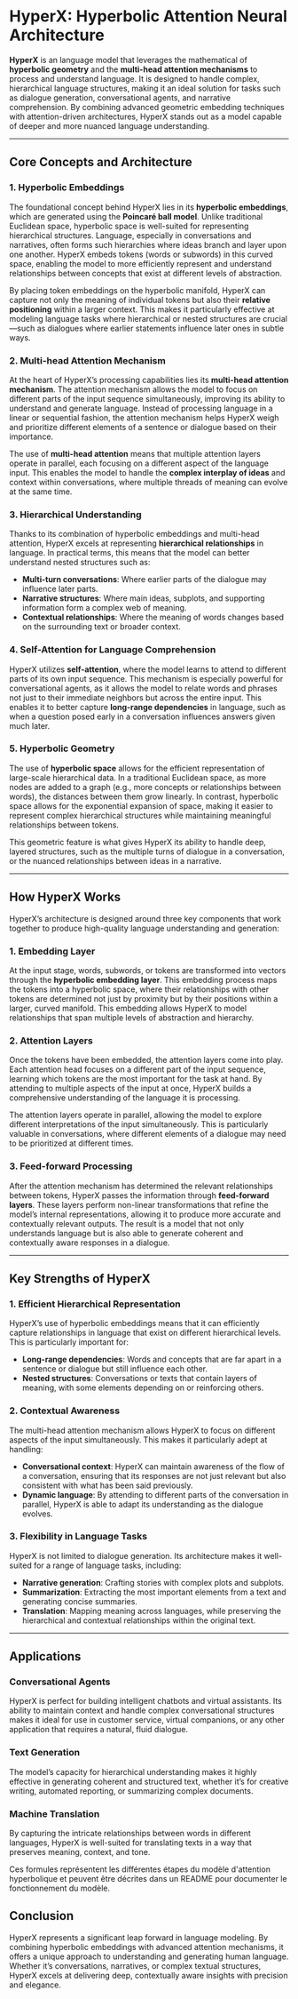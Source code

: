 # HyperX: Hyperbolic Attention Neural Architecture

**HyperX** is an  language model that leverages the mathematical of **hyperbolic geometry** and the **multi-head attention mechanisms** to process and understand language. It is designed to handle complex, hierarchical language structures, making it an ideal solution for tasks such as dialogue generation, conversational agents, and narrative comprehension. By combining advanced geometric embedding techniques with attention-driven architectures, HyperX stands out as a model capable of deeper and more nuanced language understanding.

---

## Core Concepts and Architecture

### 1. **Hyperbolic Embeddings**
The foundational concept behind HyperX lies in its **hyperbolic embeddings**, which are generated using the **Poincaré ball model**. Unlike traditional Euclidean space, hyperbolic space is well-suited for representing hierarchical structures. Language, especially in conversations and narratives, often forms such hierarchies where ideas branch and layer upon one another. HyperX embeds tokens (words or subwords) in this curved space, enabling the model to more efficiently represent and understand relationships between concepts that exist at different levels of abstraction.

By placing token embeddings on the hyperbolic manifold, HyperX can capture not only the meaning of individual tokens but also their **relative positioning** within a larger context. This makes it particularly effective at modeling language tasks where hierarchical or nested structures are crucial—such as dialogues where earlier statements influence later ones in subtle ways.

### 2. **Multi-head Attention Mechanism**
At the heart of HyperX’s processing capabilities lies its **multi-head attention mechanism**. The attention mechanism allows the model to focus on different parts of the input sequence simultaneously, improving its ability to understand and generate language. Instead of processing language in a linear or sequential fashion, the attention mechanism helps HyperX weigh and prioritize different elements of a sentence or dialogue based on their importance.

The use of **multi-head attention** means that multiple attention layers operate in parallel, each focusing on a different aspect of the language input. This enables the model to handle the **complex interplay of ideas** and context within conversations, where multiple threads of meaning can evolve at the same time.

### 3. **Hierarchical Understanding**
Thanks to its combination of hyperbolic embeddings and multi-head attention, HyperX excels at representing **hierarchical relationships** in language. In practical terms, this means that the model can better understand nested structures such as:
- **Multi-turn conversations**: Where earlier parts of the dialogue may influence later parts.
- **Narrative structures**: Where main ideas, subplots, and supporting information form a complex web of meaning.
- **Contextual relationships**: Where the meaning of words changes based on the surrounding text or broader context.

### 4. **Self-Attention for Language Comprehension**
HyperX utilizes **self-attention**, where the model learns to attend to different parts of its own input sequence. This mechanism is especially powerful for conversational agents, as it allows the model to relate words and phrases not just to their immediate neighbors but across the entire input. This enables it to better capture **long-range dependencies** in language, such as when a question posed early in a conversation influences answers given much later.

### 5. **Hyperbolic Geometry**
The use of **hyperbolic space** allows for the efficient representation of large-scale hierarchical data. In a traditional Euclidean space, as more nodes are added to a graph (e.g., more concepts or relationships between words), the distances between them grow linearly. In contrast, hyperbolic space allows for the exponential expansion of space, making it easier to represent complex hierarchical structures while maintaining meaningful relationships between tokens.

This geometric feature is what gives HyperX its ability to handle deep, layered structures, such as the multiple turns of dialogue in a conversation, or the nuanced relationships between ideas in a narrative.

---

## How HyperX Works

HyperX’s architecture is designed around three key components that work together to produce high-quality language understanding and generation:

### 1. **Embedding Layer**
At the input stage, words, subwords, or tokens are transformed into vectors through the **hyperbolic embedding layer**. This embedding process maps the tokens into a hyperbolic space, where their relationships with other tokens are determined not just by proximity but by their positions within a larger, curved manifold. This embedding allows HyperX to model relationships that span multiple levels of abstraction and hierarchy.

### 2. **Attention Layers**
Once the tokens have been embedded, the attention layers come into play. Each attention head focuses on a different part of the input sequence, learning which tokens are the most important for the task at hand. By attending to multiple aspects of the input at once, HyperX builds a comprehensive understanding of the language it is processing.

The attention layers operate in parallel, allowing the model to explore different interpretations of the input simultaneously. This is particularly valuable in conversations, where different elements of a dialogue may need to be prioritized at different times.

### 3. **Feed-forward Processing**
After the attention mechanism has determined the relevant relationships between tokens, HyperX passes the information through **feed-forward layers**. These layers perform non-linear transformations that refine the model’s internal representations, allowing it to produce more accurate and contextually relevant outputs. The result is a model that not only understands language but is also able to generate coherent and contextually aware responses in a dialogue.

---

## Key Strengths of HyperX

### 1. **Efficient Hierarchical Representation**
HyperX’s use of hyperbolic embeddings means that it can efficiently capture relationships in language that exist on different hierarchical levels. This is particularly important for:
- **Long-range dependencies**: Words and concepts that are far apart in a sentence or dialogue but still influence each other.
- **Nested structures**: Conversations or texts that contain layers of meaning, with some elements depending on or reinforcing others.

### 2. **Contextual Awareness**
The multi-head attention mechanism allows HyperX to focus on different aspects of the input simultaneously. This makes it particularly adept at handling:
- **Conversational context**: HyperX can maintain awareness of the flow of a conversation, ensuring that its responses are not just relevant but also consistent with what has been said previously.
- **Dynamic language**: By attending to different parts of the conversation in parallel, HyperX is able to adapt its understanding as the dialogue evolves.

### 3. **Flexibility in Language Tasks**
HyperX is not limited to dialogue generation. Its architecture makes it well-suited for a range of language tasks, including:
- **Narrative generation**: Crafting stories with complex plots and subplots.
- **Summarization**: Extracting the most important elements from a text and generating concise summaries.
- **Translation**: Mapping meaning across languages, while preserving the hierarchical and contextual relationships within the original text.

---

## Applications

### Conversational Agents
HyperX is perfect for building intelligent chatbots and virtual assistants. Its ability to maintain context and handle complex conversational structures makes it ideal for use in customer service, virtual companions, or any other application that requires a natural, fluid dialogue.

### Text Generation
The model’s capacity for hierarchical understanding makes it highly effective in generating coherent and structured text, whether it’s for creative writing, automated reporting, or summarizing complex documents.

### Machine Translation
By capturing the intricate relationships between words in different languages, HyperX is well-suited for translating texts in a way that preserves meaning, context, and tone.

Ces formules représentent les différentes étapes du modèle d'attention hyperbolique et peuvent être décrites dans un README pour documenter le fonctionnement du modèle.

## Conclusion

HyperX represents a significant leap forward in language modeling. By combining hyperbolic embeddings with advanced attention mechanisms, it offers a unique approach to understanding and generating human language. Whether it’s conversations, narratives, or complex textual structures, HyperX excels at delivering deep, contextually aware insights with precision and elegance.
